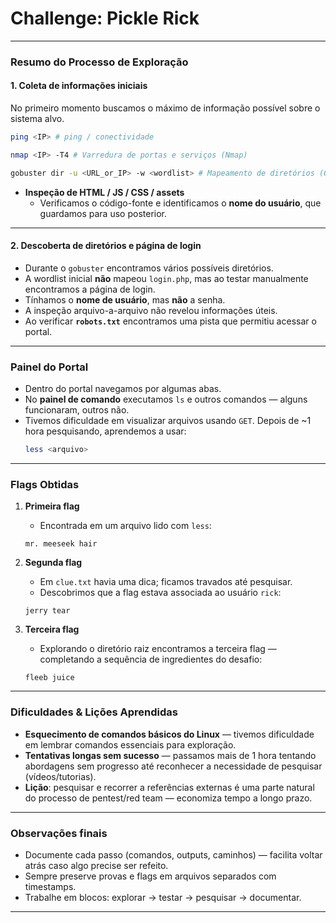 # Challenge: **Pickle Rick**

---

### Resumo do Processo de Exploração

#### 1. Coleta de informações iniciais
No primeiro momento buscamos o máximo de informação possível sobre o sistema alvo.

  ```bash
  ping <IP> # ping / conectividade
  
  nmap <IP> -T4 # Varredura de portas e serviços (Nmap)

  gobuster dir -u <URL_or_IP> -w <wordlist> # Mapeamento de diretórios (Gobuster)
  ```
- **Inspeção de HTML / JS / CSS / assets**
  - Verificamos o código-fonte e identificamos o **nome do usuário**, que guardamos para uso posterior.

---

#### 2. Descoberta de diretórios e página de login
- Durante o `gobuster` encontramos vários possíveis diretórios.  
- A wordlist inicial **não** mapeou `login.php`, mas ao testar manualmente encontramos a página de login.  
- Tínhamos o **nome de usuário**, mas **não** a senha.  
- A inspeção arquivo-a-arquivo não revelou informações úteis.  
- Ao verificar **`robots.txt`** encontramos uma pista que permitiu acessar o portal.

---

### Painel do Portal
- Dentro do portal navegamos por algumas abas.  
- No **painel de comando** executamos `ls` e outros comandos — alguns funcionaram, outros não.  
- Tivemos dificuldade em visualizar arquivos usando `GET`. Depois de ~1 hora pesquisando, aprendemos a usar:
  ```bash
  less <arquivo>
  ```

---

### Flags Obtidas

1. **Primeira flag**  
   - Encontrada em um arquivo lido com `less`:
   ```
   mr. meeseek hair
   ```

2. **Segunda flag**  
   - Em `clue.txt` havia uma dica; ficamos travados até pesquisar.  
   - Descobrimos que a flag estava associada ao usuário `rick`:
   ```
   jerry tear
   ```

3. **Terceira flag**  
   - Explorando o diretório raiz encontramos a terceira flag — completando a sequência de ingredientes do desafio:
   ```
   fleeb juice
   ```

---

### Dificuldades & Lições Aprendidas
- **Esquecimento de comandos básicos do Linux** — tivemos dificuldade em lembrar comandos essenciais para exploração.  
- **Tentativas longas sem sucesso** — passamos mais de 1 hora tentando abordagens sem progresso até reconhecer a necessidade de pesquisar (vídeos/tutorias).  
- **Lição**: pesquisar e recorrer a referências externas é uma parte natural do processo de pentest/red team — economiza tempo a longo prazo.

---

### Observações finais
- Documente cada passo (comandos, outputs, caminhos) — facilita voltar atrás caso algo precise ser refeito.  
- Sempre preserve provas e flags em arquivos separados com timestamps.  
- Trabalhe em blocos: explorar → testar → pesquisar → documentar.

---

